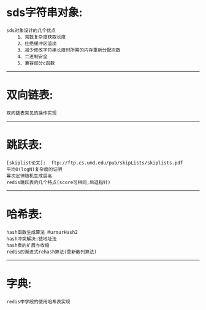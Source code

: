 
# sds字符串对象:
    sds对象设计的几个优点
        1、常数复杂度获取长度
        2、杜绝缓冲区溢出
        3、减少修改字符串长度时所需的内存重新分配次数
        4、二进制安全
        5、兼容部分c函数
***
# 双向链表:
    双向链表常见的操作实现
***
# 跳跃表:
    [skiplist论文]:  ftp://ftp.cs.umd.edu/pub/skipLists/skiplists.pdf
    平均O(logN)复杂度的证明 
    幂次定律随机生成层高
    redis跳跃表的几个特点(score可相同,后退指针)
***
# 哈希表:
    hash函数生成算法 MurmurHash2
    hash冲突解决:链地址法
    hash表的扩展与收缩
    redis的渐进式rehash算法(重新散列算法)
***
# 字典:
    redis中字段的使用哈希表实现
